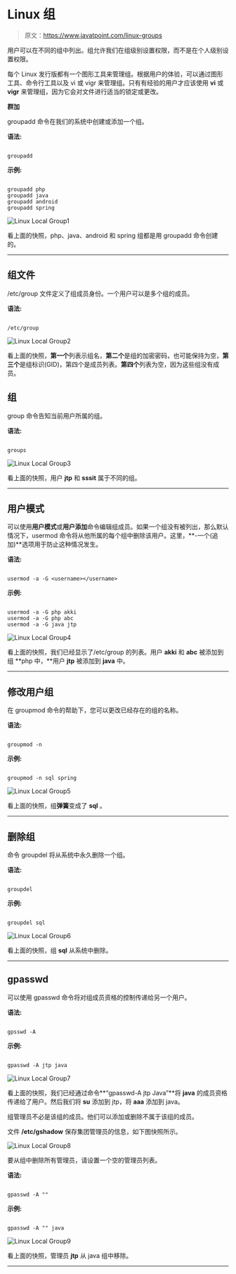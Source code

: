 # Linux 组

> 原文：<https://www.javatpoint.com/linux-groups>

用户可以在不同的组中列出。组允许我们在组级别设置权限，而不是在个人级别设置权限。

每个 Linux 发行版都有一个图形工具来管理组。根据用户的体验，可以通过图形工具、命令行工具以及 vi 或 vigr 来管理组。只有有经验的用户才应该使用 **vi** 或 **vigr** 来管理组，因为它会对文件进行适当的锁定或更改。

**群加**

groupadd 命令在我们的系统中创建或添加一个组。

**语法:**

```

groupadd  
```

**示例:**

```

groupadd php
groupadd java
groupadd android
groupadd spring

```

![Linux Local Group1](img/3b2134b1bce30a8576a3f80f8573423e.png)

看上面的快照，php、java、android 和 spring 组都是用 groupadd 命令创建的。

* * *

## 组文件

/etc/group 文件定义了组成员身份。一个用户可以是多个组的成员。

**语法:**

```

/etc/group

```

![Linux Local Group2](img/23a4eed4a51c6a77ae0c1c550fd04eb7.png)

看上面的快照，**第一个**列表示组名，**第二个**是组的加密密码，也可能保持为空，**第三个**是组标识(GID)，第四个是成员列表。**第四个**列表为空，因为这些组没有成员。

## 组

group 命令告知当前用户所属的组。

**语法:**

```

groups

```

![Linux Local Group3](img/adc65eac7cc202af426555bbd21ec188.png)

看上面的快照，用户 **jtp** 和 **sssit** 属于不同的组。

* * *

## 用户模式

可以使用**用户模式**或**用户添加**命令编辑组成员。如果一个组没有被列出，那么默认情况下，usermod 命令将从他所属的每个组中删除该用户。这里，**-一个(追加)**选项用于防止这种情况发生。

**语法:**

```

usermod -a -G <username></username> 
```

**示例:**

```

usermod -a -G php akki
usermod -a -G php abc
usermod -a -G java jtp

```

![Linux Local Group4](img/d6567b34b2a4940caf6a4ac5032a7aac.png)

看上面的快照，我们已经显示了/etc/group 的列表。用户 **akki** 和 **abc** 被添加到组 **php 中，**用户 **jtp** 被添加到 **java** 中。

* * *

## 修改用户组

在 groupmod 命令的帮助下，您可以更改已经存在的组的名称。

**语法:**

```

groupmod -n 
```

**示例:**

```

groupmod -n sql spring

```

![Linux Local Group5](img/3ba42b1713ee3c74349b1d0d4aedbc0f.png)

看上面的快照，组**弹簧**变成了 **sql** 。

* * *

## 删除组

命令 groupdel 将从系统中永久删除一个组。

**语法:**

```

groupdel 
```

**示例:**

```

groupdel sql

```

![Linux Local Group6](img/0732fee1e838ead7e89429ac1461d796.png)

看上面的快照，组 **sql** 从系统中删除。

* * *

## gpasswd

可以使用 gpasswd 命令将对组成员资格的控制传递给另一个用户。

**语法:**

```

gpsswd -A 
```

**示例:**

```

gpasswd -A jtp java

```

![Linux Local Group7](img/c44296b00086ef1660f7d4b705392d96.png)

看上面的快照，我们已经通过命令**“gpasswd-A jtp Java”**将 **java** 的成员资格传递给了用户。然后我们将 **su** 添加到 jtp，将 **aaa** 添加到 java。

组管理员不必是该组的成员。他们可以添加或删除不属于该组的成员。

文件 **/etc/gshadow** 保存集团管理员的信息，如下图快照所示。

![Linux Local Group8](img/2c0412fa2e75400cbc0204e68638746a.png)

要从组中删除所有管理员，请设置一个空的管理员列表。

**语法:**

```

gpasswd -A "" 
```

**示例:**

```

gpasswd -A "" java

```

![Linux Local Group9](img/e1f6301ba4ee75068720e5be762430a6.png)

看上面的快照，管理员 **jtp** 从 java 组中移除。

* * *